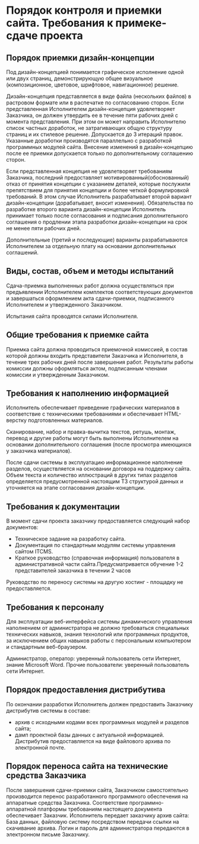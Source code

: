# Порядок контроля и приемки сайта. Требования к примеке-сдаче проекта

## Порядок приемки дизайн-концепции
Под дизайн-концепцией понимается графическое исполнение одной или двух страниц, демонстрирующую общее визуальное (композиционное, цветовое, шрифтовое, навигационное) решение.

Дизайн-концепция представляется в виде файла (нескольких файлов) в растровом формате или в распечатке по согласованию сторон.
Если представленная Исполнителем дизайн-концепция удовлетворяет Заказчика, он должен утвердить ее в течение пяти рабочих дней с момента представления. При этом он может направить Исполнителю список частных доработок, не затрагивающих общую структуру страниц и их стилевое решение. Допускается до 3 итераций правок. Указанные доработки производятся параллельно с разработкой программных модулей сайта. Внесение изменений в дизайн-концепцию после ее приемки допускается только по дополнительному соглашению сторон.

Если представленная концепция не удовлетворяет требованиям Заказчика, последний предоставляет мотивированный(обоснованный) отказ от принятия концепции с указанием деталей, которые послужили препятствием для принятия концепции и более четкой формулировкой требований. В этом случае Исполнитель разрабатывает второй вариант дизайн-концепции (дорабатывает, вносит изменения). Обязательства по разработке второго варианта дизайн-концепции Исполнитель принимает только после согласования и подписания дополнительного соглашения о продлении этапа разработки дизайн-концепции на срок не менее пяти рабочих дней.

Дополнительные (третий и последующие) варианты разрабатываются Исполнителем за отдельную плату на основании дополнительных соглашений. 


## Виды, состав, объем и методы испытаний
Сдача-приемка выполненных работ должна осуществляться при предъявлении Исполнителем комплектов соответствующих документов и завершаться оформлением акта сдачи-приемки, подписанного Исполнителем и утвержденного Заказчиком.

Испытания сайта проводятся силами Исполнителя.

## Общие требования к приемке сайта
Приемка сайта должна проводиться приемочной комиссией, в состав которой должны входить представители Заказчика и Исполнителя, в течение трех рабочих дней после завершения работ. Результаты работы комиссии должны оформляться актом, подписанным членами комиссии и утвержденным Заказчиком.

## Требования к наполнению информацией
Исполнитель обеспечивает приведение графических материалов в соответствие с техническими требованиями и обеспечивает HTML-верстку подготовленных материалов.

Сканирование, набор и правка-вычитка текстов, ретушь, монтаж, перевод и другие работы могут быть выполнены Исполнителем на основании дополнительного соглашения (после просмотра имеющихся у заказчика материалов).

После сдачи системы в эксплуатацию информационное наполнение разделов, осуществляется на основании договора на поддержку сайта. Объем текста и количество иллюстраций в других типах разделов определяется предусмотренной настоящим ТЗ структурой данных и уточняется на этапе согласования дизайн-концепции.

## Требования к документации
В момент сдачи проекта заказчику предоставляется следующий набор документов: 
* Техническое задание на разработку сайта.
* Документация по стандартным модулям системы управления сайтом ITCMS.
* Краткое руководство (справочная информация) пользователя в административной части сайта.Предусматривается обучение 1-2 представителей заказчика в течении 2 часов

Руководство по переносу системы на другую хостинг - площадку не предоставляется.

## Требования к персоналу
Для эксплуатации веб-интерфейса системы динамического управления наполнением от администратора не должно требоваться специальных технических навыков, знания технологий или программных продуктов, за исключением общих навыков работы с персональным компьютером и стандартным веб-браузером.

Администратор, оператор: уверенный пользователь сети Интернет, знание Microsoft Word. Прочие пользователи: уверенный пользователь сети Интернет.

## Порядок предоставления дистрибутива
По окончании разработки Исполнитель должен предоставить Заказчику дистрибутив системы в составе:
* архив с исходными кодами всех программных модулей и разделов сайта;
* дамп проектной базы данных с актуальной информацией. Дистрибутив предоставляется на виде файлового архива по электронной почте. 

## Порядок переноса сайта на технические средства Заказчика
После завершения сдачи-приемки сайта, Заказчиком самостоятельно производится перенос разработанного программного обеспечения на аппаратные средства Заказчика. Соответствие программно-аппаратной платформы требованиям настоящего документа обеспечивает Заказчик.
Исполнитель передает заказчику архив сайта: База данных, файловую систему посредством передачи ссылки на скачивание архива. Логин и пароль для администратора передаются в электронном письме Заказчику.

